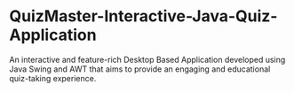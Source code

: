 # QuizMaster-Interactive-Java-Quiz-Application
An interactive and feature-rich Desktop Based Application developed using Java Swing and AWT that aims to provide an engaging and educational quiz-taking experience.
